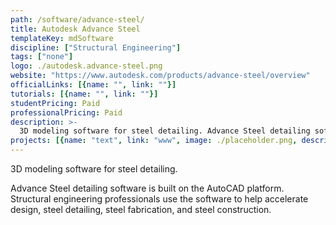 ```yaml
---
path: /software/advance-steel/
title: Autodesk Advance Steel
templateKey: mdSoftware
discipline: ["Structural Engineering"]
tags: ["none"]
logo: ./autodesk.advance-steel.png
website: "https://www.autodesk.com/products/advance-steel/overview"
officialLinks: [{name: "", link: ""}]
tutorials: [{name: "", link: ""}]
studentPricing: Paid
professionalPricing: Paid
description: >-
  3D modeling software for steel detailing. Advance Steel detailing software is built on the AutoCAD platform. Structural engineering professionals use the software to help accelerate design, steel detailing, steel fabrication, and steel construction.
projects: [{name: "text", link: "www", image: ./placeholder.png, description: "blah blah"}]
---
```


3D modeling software for steel detailing.

Advance Steel detailing software is built on the AutoCAD platform. Structural engineering professionals use the software to help accelerate design, steel detailing, steel fabrication, and steel construction.
